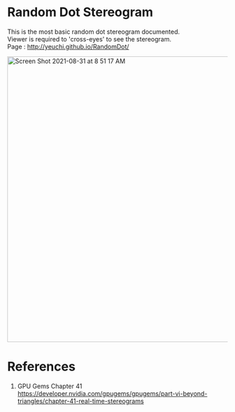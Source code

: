# Random Dot Stereogram

This is the most basic random dot stereogram documented. \
Viewer is required to 'cross-eyes' to see the stereogram. \
Page : http://yeuchi.github.io/RandomDot/

<img width="651" alt="Screen Shot 2021-08-31 at 8 51 17 AM" src="https://user-images.githubusercontent.com/1282659/131514798-a4376c9a-d3ea-48b4-bba5-e063d1ea358a.png">

# References

1. GPU Gems Chapter 41 \
https://developer.nvidia.com/gpugems/gpugems/part-vi-beyond-triangles/chapter-41-real-time-stereograms
